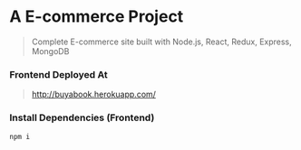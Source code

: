 # A E-commerce Project

> Complete E-commerce site built with Node.js, React, Redux, Express, MongoDB


### Frontend Deployed At
 > http://buyabook.herokuapp.com/


### Install Dependencies (Frontend)

```
npm i
```
